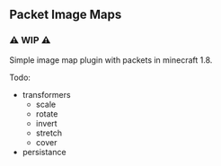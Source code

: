 ## Packet Image Maps

### ⚠️ WIP ⚠️

Simple image map plugin with packets in minecraft 1.8.

Todo:

- transformers
	- scale
	- rotate
	- invert
	- stretch
	- cover
- persistance